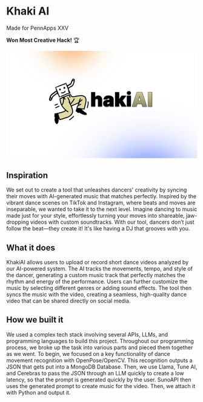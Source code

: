 # Khaki AI
Made for PennApps XXV

**Won Most Creative Hack!** 🏆

![Alt text](Khaki-AI_1.jpg)

## Inspiration
We set out to create a tool that unleashes dancers' creativity by syncing their moves with AI-generated music that matches perfectly. Inspired by the vibrant dance scenes on TikTok and Instagram, where beats and moves are inseparable, we wanted to take it to the next level. Imagine dancing to music made just for your style, effortlessly turning your moves into shareable, jaw-dropping videos with custom soundtracks. With our tool, dancers don’t just follow the beat—they create it! It's like having a DJ that grooves with you.

## What it does
KhakiAI allows users to upload or record short dance videos analyzed by our AI-powered system. The AI tracks the movements, tempo, and style of the dancer, generating a custom music track that perfectly matches the rhythm and energy of the performance. Users can further customize the music by selecting different genres or adding sound effects. The tool then syncs the music with the video, creating a seamless, high-quality dance video that can be shared directly on social media.

## How we built it
We used a complex tech stack involving several APIs, LLMs, and programming languages to build this project. Throughout our programming process, we broke up the task into various parts and pieced them together as we went. To begin, we focused on a key functionality of dance movement recognition with OpenPose/OpenCV. This recognition outputs a JSON that gets put into a MongoDB Database. Then, we use Llama, Tune AI, and Cerebras to pass the JSON through an LLM quickly to create a low latency, so that the prompt is generated quickly by the user. SunoAPI then uses the generated prompt to create music for the video. Then, we attach it with Python and output it.
